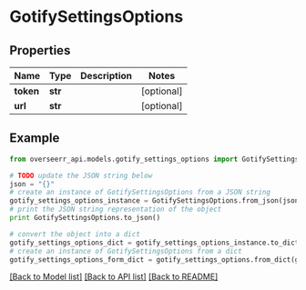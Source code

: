 # GotifySettingsOptions


## Properties
Name | Type | Description | Notes
------------ | ------------- | ------------- | -------------
**token** | **str** |  | [optional] 
**url** | **str** |  | [optional] 

## Example

```python
from overseerr_api.models.gotify_settings_options import GotifySettingsOptions

# TODO update the JSON string below
json = "{}"
# create an instance of GotifySettingsOptions from a JSON string
gotify_settings_options_instance = GotifySettingsOptions.from_json(json)
# print the JSON string representation of the object
print GotifySettingsOptions.to_json()

# convert the object into a dict
gotify_settings_options_dict = gotify_settings_options_instance.to_dict()
# create an instance of GotifySettingsOptions from a dict
gotify_settings_options_form_dict = gotify_settings_options.from_dict(gotify_settings_options_dict)
```
[[Back to Model list]](../README.md#documentation-for-models) [[Back to API list]](../README.md#documentation-for-api-endpoints) [[Back to README]](../README.md)


